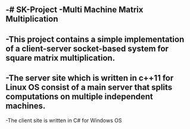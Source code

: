 -# SK-Project
-Multi Machine Matrix Multiplication
-
-This project contains a simple implementation of a client-server socket-based system for square matrix multiplication.
-
-The server site which is written in c++11 for Linux OS consist of a main server that splits computations on multiple independent machines.
-
-The client site is written in C# for Windows OS
